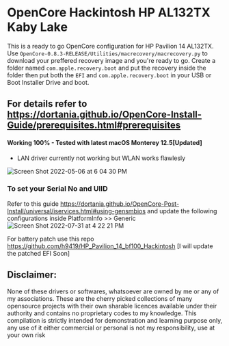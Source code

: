 # OpenCore Hackintosh HP AL132TX Kaby Lake

This is a ready to go OpenCore configuration for HP Pavilion 14 AL132TX. 
Use ```OpenCore-0.8.3-RELEASE/Utilities/macrecovery/macrecovery.py```
to download your preffered recovery image and you're ready to go. Create a folder named ```com.apple.recovery.boot``` and put the recovery inside the folder then put both the ```EFI``` and ```com.apple.recovery.boot``` in your USB or Boot Installer Drive and boot.

For details refer to https://dortania.github.io/OpenCore-Install-Guide/prerequisites.html#prerequisites
------------------------------------------

#### Working 100% - Tested with latest macOS Monterey 12.5[Updated]

* LAN driver currently not working but WLAN works flawlesly

![Screen Shot 2022-05-06 at 6 04 30 PM](https://user-images.githubusercontent.com/43669876/167128579-f0fd5b7a-6d00-416f-93dc-66678f7a1f79.png)
### To set your Serial No and UIID
Refer to this guide https://dortania.github.io/OpenCore-Post-Install/universal/iservices.html#using-gensmbios
and update the following configurations inside PlatformInfo >> Generic
![Screen Shot 2022-07-31 at 4 22 21 PM](https://user-images.githubusercontent.com/43669876/182022133-e3d15077-9305-45bb-9789-6ce2ac3e6f2e.png)


For battery patch use this repo https://github.com/h9419/HP_Pavilion_14_bf100_Hackintosh [I will update the patched EFI Soon]

## Disclaimer:
None of these drivers or softwares, whatsoever are owned by me or any of my associations.
These are the cherry picked collections of many opensource projects with their own sharable licences available under their authority and contains no proprietary codes to my knowledge.
This compilation is strictly intended for demonstration and learning purpose only, any use of it either commercial or personal is not my responsibility, use at your own risk

